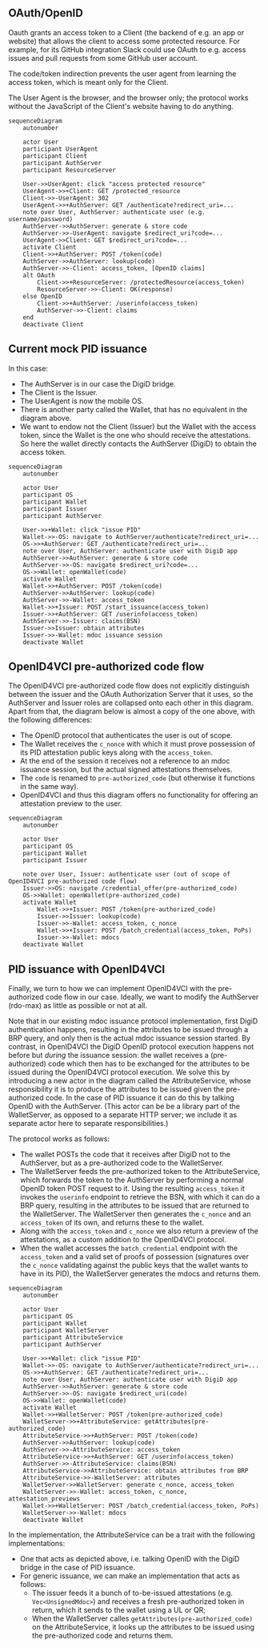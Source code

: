## OAuth/OpenID

Oauth grants an access token to a Client (the backend of e.g. an app or website) that allows the client to access some protected resource. For example, for its GitHub integration Slack could use OAuth to e.g. access issues and pull requests from some GitHub user account.

The code/token indirection prevents the user agent from learning the access token, which is meant only for the Client.

The User Agent is the browser, and the browser only; the protocol works without the JavaScript of the Client's website having to do anything.

```mermaid
sequenceDiagram
    autonumber

    actor User
    participant UserAgent
    participant Client
    participant AuthServer
    participant ResourceServer

    User->>UserAgent: click "access protected resource"
    UserAgent->>+Client: GET /protected_resource
    Client->>-UserAgent: 302
    UserAgent->>+AuthServer: GET /authenticate?redirect_uri=...
    note over User, AuthServer: authenticate user (e.g. username/password)
    AuthServer->>AuthServer: generate & store code
    AuthServer->>-UserAgent: navigate $redirect_uri?code=...
    UserAgent->>Client: GET $redirect_uri?code=...
    activate Client
    Client->>+AuthServer: POST /token(code)
    AuthServer->>AuthServer: lookup(code)
    AuthServer->>-Client: access_token, [OpenID claims]
    alt OAuth
        Client->>+ResourceServer: /protectedResource(access_token)
        ResourceServer->>-Client: OK(response)
    else OpenID
        Client->>+AuthServer: /userinfo(access_token)
        AuthServer->>-Client: claims
    end
    deactivate Client
```

## Current mock PID issuance

In this case:
- The AuthServer is in our case the DigiD bridge.
- The Client is the Issuer.
- The UserAgent is now the mobile OS.
- There is another party called the Wallet, that has no equivalent in the diagram above.
- We want to endow not the Client (Issuer) but the Wallet with the access token, since the Wallet is the one who should receive the attestations. So here the wallet directly contacts the AuthServer (DigiD) to obtain the access token.

```mermaid
sequenceDiagram
    autonumber

    actor User
    participant OS
    participant Wallet
    participant Issuer
    participant AuthServer

    User->>+Wallet: click "issue PID"
    Wallet->>-OS: navigate to AuthServer/authenticate?redirect_uri=...
    OS->>+AuthServer: GET /authenticate?redirect_uri=...
    note over User, AuthServer: authenticate user with DigiD app
    AuthServer->>AuthServer: generate & store code
    AuthServer->>-OS: navigate $redirect_uri?code=...
    OS->>Wallet: openWallet(code)
    activate Wallet
    Wallet->>+AuthServer: POST /token(code)
    AuthServer->>AuthServer: lookup(code)
    AuthServer->>-Wallet: access_token
    Wallet->>+Issuer: POST /start_issuance(access_token)
    Issuer->>+AuthServer: GET /userinfo(access_token)
    AuthServer->>-Issuer: claims(BSN)
    Issuer->>Issuer: obtain attributes
    Issuer->>-Wallet: mdoc issuance session
    deactivate Wallet
```

## OpenID4VCI pre-authorized code flow

The OpenID4VCI pre-authorized code flow does not explicitly distinguish between the issuer and the OAuth Authorization Server that it uses, so the AuthServer and Issuer roles are collapsed onto each other in this diagram. Apart from that, the diagram below is almost a copy of the one above, with the following differences:

- The OpenID protocol that authenticates the user is out of scope.
- The Wallet receives the `c_nonce` with which it must prove possession of its PID attestation public keys along with the `access_token`.
- At the end of the session it receives not a reference to an mdoc issuance session, but the actual signed attestations themselves.
- The `code` is renamed to `pre-authorized_code` (but otherwise it functions in the same way).
- OpenID4VCI and thus this diagram offers no functionality for offering an attestation preview to the user.

```mermaid
sequenceDiagram
    autonumber

    actor User
    participant OS
    participant Wallet
    participant Issuer

    note over User, Issuer: authenticate user (out of scope of OpenID4VCI pre-authorized code flow)
    Issuer->>OS: navigate /credential_offer(pre-authorized_code)
    OS->>Wallet: openWallet(pre-authorized_code)
    activate Wallet
        Wallet->>+Issuer: POST /token(pre-authorized_code)
        Issuer->>Issuer: lookup(code)
        Issuer->>-Wallet: access_token, c_nonce
        Wallet->>+Issuer: POST /batch_credential(access_token, PoPs)
        Issuer->>-Wallet: mdocs
    deactivate Wallet
```

## PID issuance with OpenID4VCI

Finally, we turn to how we can implement OpenID4VCI with the pre-authorized code flow in our case. Ideally, we want to modify the AuthServer (rdo-max) as little as possible or not at all.

Note that in our existing mdoc issuance protocol implementation, first DigiD authentication happens, resulting in the attributes to be issued through a BRP query, and only then is the actual mdoc issuance session started. By contrast, in OpenID4VCI the DigiD OpenID protocol execution happens not before but *during* the issuance session: the wallet receives a (pre-authorized) code which then has to be exchanged for the attributes to be issued during the OpenID4VCI protocol execution. We solve this by introducing a new actor in the diagram called the AttributeService, whose responsibility it is to produce the attributes to be issued given the pre-authorized code. In the case of PID issuance it can do this by talking OpenID with the AuthServer. (This actor can be be a library part of the WalletServer, as opposed to a separate HTTP server; we include it as separate actor here to separate responsibilities.)

The protocol works as follows:

- The wallet POSTs the code that it receives after DigiD not to the AuthServer, but as a pre-authorized code to the WalletServer.
- The WalletServer feeds the pre-authorized token to the AttributeService, which forwards the token to the AuthServer by performing a normal OpenID token POST request to it. Using the resulting `access_token` it invokes the `userinfo` endpoint to retrieve the BSN, with which it can do a BRP query, resulting in the attributes to be issued that are returned to the WalletServer. The WalletServer then generates the `c_nonce` and an `access_token` of its own, and returns these to the wallet.
- Along with the `access_token` and `c_nonce` we also return a preview of the attestations, as a custom addition to the OpenID4VCI protocol.
- When the wallet accesses the `batch_credential` endpoint with the `access_token` and a valid set of proofs of possession (signatures over the `c_nonce` validating against the public keys that the wallet wants to have in its PID), the WalletServer generates the mdocs and returns them.

```mermaid
sequenceDiagram
    autonumber

    actor User
    participant OS
    participant Wallet
    participant WalletServer
    participant AttributeService
    participant AuthServer

    User->>+Wallet: click "issue PID"
    Wallet->>-OS: navigate to AuthServer/authenticate?redirect_uri=...
    OS->>+AuthServer: GET /authenticate?redirect_uri=...
    note over User, AuthServer: authenticate user with DigiD app
    AuthServer->>AuthServer: generate & store code
    AuthServer->>-OS: navigate $redirect_uri(code)
    OS->>Wallet: openWallet(code)
    activate Wallet
    Wallet->>+WalletServer: POST /token(pre-authorized_code)
    WalletServer->>+AttributeService: getAttributes(pre-authorized_code)
    AttributeService->>+AuthServer: POST /token(code)
    AuthServer->>AuthServer: lookup(code)
    AuthServer->>-AttributeService: access_token
    AttributeService->>+AuthServer: GET /userinfo(access_token)
    AuthServer->>-AttributeService: claims(BSN)
    AttributeService->>AttributeService: obtain attributes from BRP
    AttributeService->>-WalletServer: attributes
    WalletServer->>WalletServer: generate c_nonce, access_token
    WalletServer->>-Wallet: access_token, c_nonce, attestation_previews
    Wallet->>+WalletServer: POST /batch_credential(access_token, PoPs)
    WalletServer->>-Wallet: mdocs
    deactivate Wallet
```

In the implementation, the AttributeService can be a trait with the following implementations:
- One that acts as depicted above, i.e. talking OpenID with the DigiD bridge in the case of PID issuance.
- For generic issuance, we can make an implementation that acts as follows:
  * The issuer feeds it a bunch of to-be-issued attestations (e.g. `Vec<UnsignedMdoc>`) and receives a fresh pre-authorized token in return, which it sends to the wallet using a UL or QR;
  * When the WalletServer calles `getAttributes(pre-authorized_code)` on the AttributeService, it looks up the attributes to be issued using the pre-authorized code and returns them.

